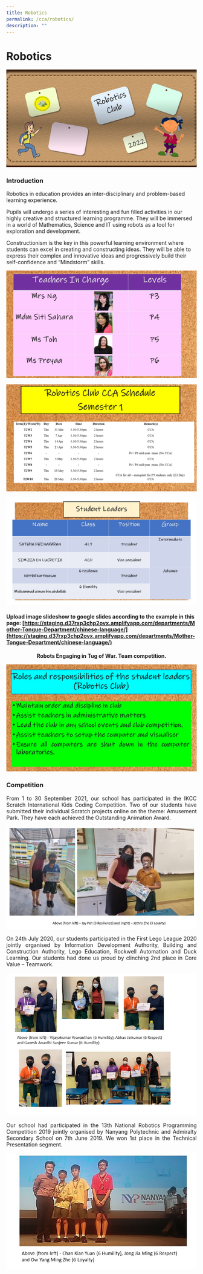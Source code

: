 ```yaml
---
title: Robotics
permalink: /cca/robotics/
description: ""
---
```

# Robotics

![](/images/Departments/PE,%20CCA%20and%20Aesthetics/Cca/Robotics/Slide1.jpg)

### Introduction

Robotics in education provides an inter-disciplinary and problem-based learning experience.  
  
Pupils will undergo a series of interesting and fun filled activities in our highly creative and structured learning programme. They will be immersed in a world of Mathematics, Science and IT using robots as a tool for exploration and development.  
  
Constructionism is the key in this powerful learning environment where students can excel in creating and constructing ideas. They will be able to express their complex and innovative ideas and progressively build their self-confidence and “Mindstorm” skills.

![](/images/Departments/PE,%20CCA%20and%20Aesthetics/Cca/Robotics/Slide2.jpg)

![](/images/Departments/PE,%20CCA%20and%20Aesthetics/Cca/Robotics/Schedule.jpg)

![](/images/Departments/PE,%20CCA%20and%20Aesthetics/Cca/Robotics/Leaders.jpg)

#### Upload image slideshow to google slides according to the example in this page: [https://staging.d37rxp3chp2ovx.amplifyapp.com/departments/Mother-Tongue-Department/chinese-language/](https://staging.d37rxp3chp2ovx.amplifyapp.com/departments/Mother-Tongue-Department/chinese-language/)

<p style="text-align: center;"><b>Robots Engaging in Tug of War. Team competition.</b></p>

![](/images/Departments/PE,%20CCA%20and%20Aesthetics/Cca/Robotics/Slide4.jpg)

### Competition

<p style="text-align: justify;">From 1 to 30 September 2021, our school has participated in the IKCC Scratch International Kids Coding Competition. Two of our students have submitted their individual Scratch projects online on the theme: Amusement Park. They have each achieved the Outstanding Animation Award.</p>

![](/images/Departments/PE,%20CCA%20and%20Aesthetics/Cca/Robotics/CCARobotics.jpg)

<p style="text-align: justify;">On 24th July 2020, our students participated in the First Lego League 2020 jointly organised by Information Development Authority, Building and Construction Authority, Lego Education, Rockwell Automation and Duck Learning. Our students had done us proud by clinching 2nd place in Core Value – Teamwork.</p>

![](/images/Departments/PE,%20CCA%20and%20Aesthetics/Cca/Robotics/Slide1%20(1).jpg)

<p style="text-align: justify;">Our school had participated in the 13th National Robotics Programming Competition 2019 jointly organised by Nanyang Polytechnic and Admiralty Secondary School on 7th June 2019. We won 1st place in the Technical Presentation segment.</p>

![](/images/Departments/PE,%20CCA%20and%20Aesthetics/Cca/Robotics/Slides2.jpg)